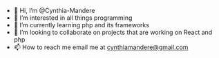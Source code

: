 - 👋 Hi, I’m @Cynthia-Mandere
- 👀 I’m interested in all things programming
- 🌱 I’m currently learning php and its frameworks
- 💞️ I’m looking to collaborate on projects that are working on React and php
- 📫 How to reach me email me at cynthiamandere@gmail.com

<!---
Cynthia-Mandere/Cynthia-Mandere is a ✨ special ✨ repository because its `README.md` (this file) appears on your GitHub profile.
You can click the Preview link to take a look at your changes.
--->
